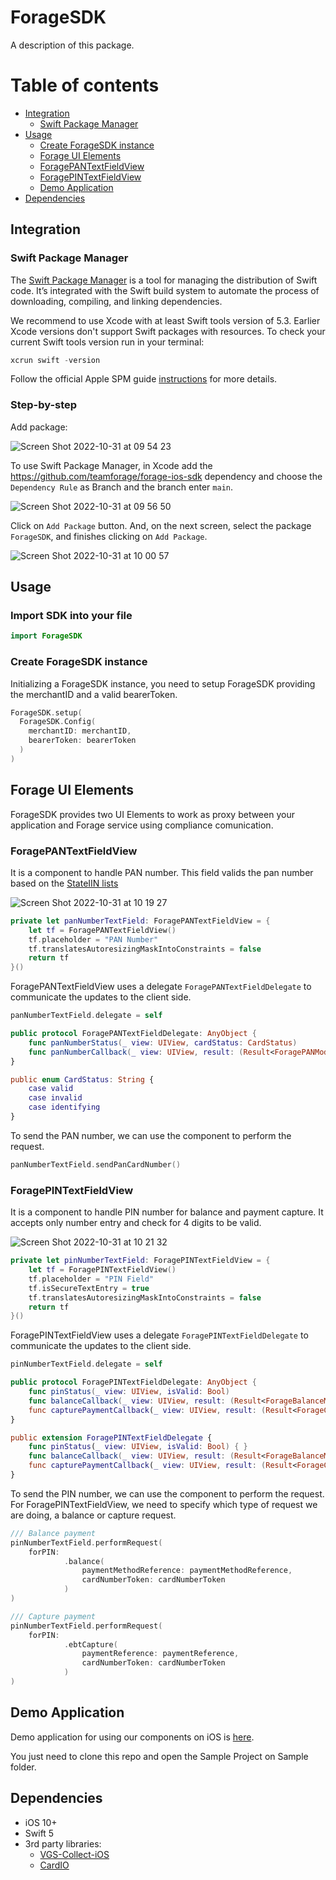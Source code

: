 # ForageSDK

A description of this package.

Table of contents
=================

<!--ts-->
   * [Integration](#integration)
      * [Swift Package Manager](#swift-package-manager) 
   * [Usage](#usage)
      * [Create ForageSDK instance](#create-foragesdk-instance)
      * [Forage UI Elements](#forage-ui-elements)
      * [ForagePANTextFieldView](#foragepantextfieldview)
      * [ForagePINTextFieldView](#foragepintextfieldview)
      * [Demo Application](#demo-application)
   * [Dependencies](#dependencies)
<!--te-->

## Integration

### Swift Package Manager

The [Swift Package Manager](https://www.swift.org/package-manager/) is a tool for managing the distribution of Swift code. It’s integrated with the Swift build system to automate the process of downloading, compiling, and linking dependencies.

We recommend to use Xcode with at least Swift tools version of 5.3. Earlier Xcode versions don't support Swift packages with resources.
To check your current Swift tools version run in your terminal:

```swift
xcrun swift -version
```

Follow the official Apple SPM guide [instructions](https://developer.apple.com/documentation/xcode/adding_package_dependencies_to_your_app) for more details.

### Step-by-step

Add package:

![Screen Shot 2022-10-31 at 09 54 23](https://user-images.githubusercontent.com/115553362/199012534-9d6475d4-73ed-4459-928e-684aba83a63c.png)

To use Swift Package Manager, in Xcode add the https://github.com/teamforage/forage-ios-sdk dependency and choose the `Dependency Rule` as Branch and the branch enter `main`.

![Screen Shot 2022-10-31 at 09 56 50](https://user-images.githubusercontent.com/115553362/199013574-59c1968a-f879-4404-99df-9db4c0c93f78.png)

Click on `Add Package` button. And, on the next screen, select the package `ForageSDK`, and finishes clicking on `Add Package`.

![Screen Shot 2022-10-31 at 10 00 57](https://user-images.githubusercontent.com/115553362/199013832-ad86b074-63e3-469b-ad8c-75d65169433b.png)

## Usage

### Import SDK into your file
```swift
import ForageSDK
```
### Create ForageSDK instance

Initializing a ForageSDK instance, you need to setup ForageSDK providing the merchantID and a valid bearerToken.

```swift
ForageSDK.setup(
  ForageSDK.Config(
    merchantID: merchantID,
    bearerToken: bearerToken
  )
)
```

## Forage UI Elements

ForageSDK provides two UI Elements to work as proxy between your application and Forage service using compliance comunication.

### ForagePANTextFieldView

It is a component to handle PAN number. This field valids the pan number based on the [StateIIN lists](https://www.nacha.org/sites/default/files/2019-05/State-IINs-04-10-19.pdf)

![Screen Shot 2022-10-31 at 10 19 27](https://user-images.githubusercontent.com/115553362/199017253-ee05dcf0-01c8-41dc-9662-9da525e573c9.png)


```swift
private let panNumberTextField: ForagePANTextFieldView = {
    let tf = ForagePANTextFieldView()
    tf.placeholder = "PAN Number"
    tf.translatesAutoresizingMaskIntoConstraints = false
    return tf
}()
```

ForagePANTextFieldView uses a delegate `ForagePANTextFieldDelegate` to communicate the updates to the client side.

```swift
panNumberTextField.delegate = self
```
```swift
public protocol ForagePANTextFieldDelegate: AnyObject {
    func panNumberStatus(_ view: UIView, cardStatus: CardStatus)
    func panNumberCallback(_ view: UIView, result: (Result<ForagePANModel, Error>))
}

public enum CardStatus: String {
    case valid
    case invalid
    case identifying
}
```

To send the PAN number, we can use the component to perform the request.
```swift
panNumberTextField.sendPanCardNumber()
```

### ForagePINTextFieldView

It is a component to handle PIN number for balance and payment capture. It accepts only number entry and check for 4 digits to be valid.

![Screen Shot 2022-10-31 at 10 21 32](https://user-images.githubusercontent.com/115553362/199017609-33b2094c-339c-4117-8124-00b5ce130dac.png)

```swift
private let pinNumberTextField: ForagePINTextFieldView = {
    let tf = ForagePINTextFieldView()
    tf.placeholder = "PIN Field"
    tf.isSecureTextEntry = true
    tf.translatesAutoresizingMaskIntoConstraints = false
    return tf
}()
```

ForagePINTextFieldView uses a delegate `ForagePINTextFieldDelegate` to communicate the updates to the client side.

```swift
pinNumberTextField.delegate = self
```
```swift
public protocol ForagePINTextFieldDelegate: AnyObject {
    func pinStatus(_ view: UIView, isValid: Bool)
    func balanceCallback(_ view: UIView, result: (Result<ForageBalanceModel, Error>))
    func capturePaymentCallback(_ view: UIView, result: (Result<ForageCaptureModel, Error>))
}

public extension ForagePINTextFieldDelegate {
    func pinStatus(_ view: UIView, isValid: Bool) { }
    func balanceCallback(_ view: UIView, result: (Result<ForageBalanceModel, Error>)) { }
    func capturePaymentCallback(_ view: UIView, result: (Result<ForageCaptureModel, Error>)) { }
}
```

To send the PIN number, we can use the component to perform the request. For ForagePINTextFieldView, we need to specify which type of request we are doing, a balance or capture request.
```swift
/// Balance payment
pinNumberTextField.performRequest(
    forPIN:
            .balance(
                paymentMethodReference: paymentMethodReference,
                cardNumberToken: cardNumberToken
            )
)
```

```swift
/// Capture payment
pinNumberTextField.performRequest(
    forPIN:
            .ebtCapture(
                paymentReference: paymentReference,
                cardNumberToken: cardNumberToken
            )
)
```

## Demo Application
Demo application for using our components on iOS is <a href="https://github.com/teamforage/forage-ios-sdk/tree/main/Sample">here</a>.

You just need to clone this repo and open the Sample Project on Sample folder.

## Dependencies
- iOS 10+
- Swift 5
- 3rd party libraries:
  - [VGS-Collect-iOS](https://github.com/verygoodsecurity/vgs-collect-ios)
  - [CardIO](https://github.com/card-io/card.io-iOS-SDK)
